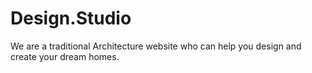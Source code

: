 # Design.Studio
We are a traditional Architecture website who can help you design and create your dream homes.
